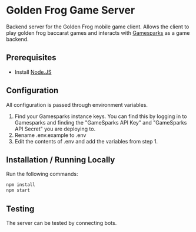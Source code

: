 # Golden Frog Game Server
Backend server for the Golden Frog mobile game client.  Allows the client to play golden frog baccarat games and interacts with [Gamesparks](gamesparks.com) as a game backend.

## Prerequisites
+ Install [Node.JS](https://nodejs.org/)

## Configuration
All configuration is passed through environment variables.

1) Find your Gamesparks instance keys.  You can find this by logging in to Gamesparks and finding the "GameSparks API Key" and "GameSparks API Secret" you are deploying to.
2) Rename .env.example to .env
3) Edit the contents of .env and add the variables from step 1.


## Installation / Running Locally
Run the following commands:

```bash
npm install
npm start
```

## Testing
The server can be tested by connecting bots.
